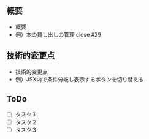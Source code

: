 ## 概要
- 概要
- 例）本の貸し出しの管理 close #29
## 技術的変更点
- 技術的変更点
- 例）JSX内で条件分岐し表示するボタンを切り替える
## ToDo
- [ ] タスク１
- [ ] タスク２
- [ ] タスク３

